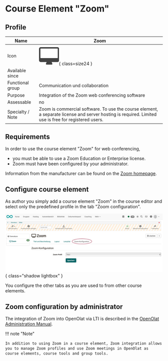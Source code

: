 # Course Element "Zoom"

## Profile

Name | Zoom
---------|----------
Icon | ![Zoom Icon](assets/course_element_zoom_icon.png){ class=size24  }
Available since | 
Functional group | Communication und collaboration
Purpose | Integration of the Zoom web conferencing software 
Assessable | no
Specialty / Note | Zoom is commercial software. To use the course element, a separate license and server hosting is required. Limited use is free for registered users.


## Requirements

In order to use the course element "Zoom" for web conferencing,

* you must be able to use a Zoom Education or Enterprise license.
* Zoom must have been configured by your administrator.

Information from the manufacturer can be found on the [Zoom homepage](https://zoom.us).


## Configure course element

As author you simply add a course element "Zoom" in the course editor and select only the predefined profile in the tab "Zoom configuration".

![course_element_zoom_config_v1_de.png](assets/course_element_zoom_config_v1_de.png){ class="shadow lightbox" }

You configure the other tabs as you are used to from other course elements.


## Zoom configuration by administrator

The integration of Zoom into OpenOlat via LTI is described in the [OpenOlat Administration Manual](https://docs.openolat.org/en/manual_admin/administration/Zoom/).


!!! note "Note"

    In addition to using Zoom in a course element, Zoom integration allows you to manage Zoom profiles and use Zoom meetings in OpenOlat as course elements, course tools and group tools.
